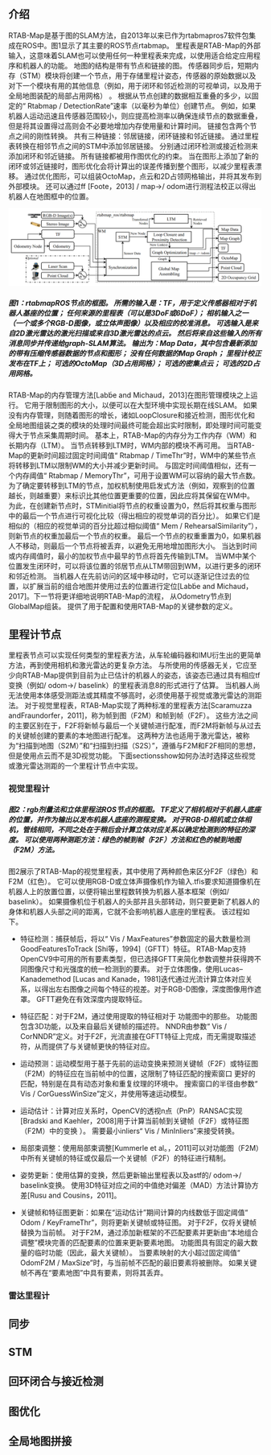 ## 介绍

RTAB-Map是基于图的SLAM方法，自2013年以来已作为rtabmapros7软件包集成在ROS中。图1显示了其主要的ROS节点rtabmap。 里程表是RTAB-Map的外部输入，这意味着SLAM也可以使用任何一种里程表来完成，以使用适合给定应用程序和机器人的功能。 地图的结构是带有节点和链接的图。 传感器同步后，短期内存（STM）模块将创建一个节点，用于存储里程计姿态，传感器的原始数据以及对下一个模块有用的其他信息（例如，用于闭环和邻近检测的可视单词，以及用于全局地图装配的局部占用网格）  。 根据从节点创建的数据相互重叠的多少，以固定的“ Rtabmap / DetectionRate”速率（以毫秒为单位）创建节点。 例如，如果机器人运动迅速且传感器范围较小，则应提高检测率以确保连续节点的数据重叠，但是将其设置得过高则会不必要地增加内存使用量和计算时间。 链接包含两个节点之间的刚性转换。 共有三种链接：邻居链接，闭环链接和邻近链接。 通过里程表转换在相邻节点之间的STM中添加邻居链接。 分别通过闭环检测或接近检测来添加闭环和邻近链接。 所有链接都被用作图优化的约束。 当在图形上添加了新的闭环或邻近链接时，图形优化会将计算出的误差传播到整个图形，以减少里程表漂移。 通过优化图形，可以组装OctoMap，点云和2D占领网格输出，并将其发布到外部模块。 还可以通过ff [Foote，2013] / map→/ odom进行测程法校正以得出机器人在地图框中的位置。

![img](fig_1.png)
##### 图1：rtabmapROS节点的框图。 所需的输入是：TF，用于定义传感器相对于机器人基座的位置； 任何来源的里程表（可以是3DoF或6DoF）； 相机输入之一（一个或多个RGB-D图像，或立体声图像）以及相应的校准消息。 可选输入是来自2D激光雷达的激光扫描或来自3D激光雷达的点云。 然后将来自这些输入的所有消息同步并传递给graph-SLAM算法。 输出为：Map Data，其中包含最新添加的带有压缩传感器数据的节点和图形； 没有任何数据的Map Graph； 里程计校正发布在TF上； 可选的OctoMap（3D占用网格）； 可选的密集点云； 可选的2D占用网格。


RTAB-Map的内存管理方法[Labb́e and Michaud，2013]在图形管理模块之上运行。 它用于限制图形的大小，以便可以在大型环境中实现长期在线SLAM。 如果没有内存管理，则随着图形的增长，诸如LoopClosure和接近检测，图形优化和全局地图组装之类的模块的处理时间最终可能会超出实时限制，即处理时间可能变得大于节点采集周期时间。 基本上，RTAB-Map的内存分为工作内存（WM）和长期内存（LTM）。 当节点转移到LTM时，WM内部的模块不再可用。 当RTAB-Map的更新时间超过固定时间阈值“ Rtabmap / TimeThr”时，WM中的某些节点将转移到LTM以限制WM的大小并减少更新时间。 与固定时间阈值相似，还有一个内存阈值“ Rtabmap / MemoryThr”，可用于设置WM可以容纳的最大节点数。 为了确定要转移到LTM的节点，加权机制使用启发式方法（例如，观察到的位置越长，则越重要）来标识比其他位置更重要的位置，因此应将其保留在WM中。 为此，在创建新节点时，STMinitial将节点的权重设置为0，然后将其权重与图形中的最后一个节点进行可视化比较（得出相应的视觉单词的百分比）。 如果它们是相似的（相应的视觉单词的百分比超过相似阈值“ Mem / RehearsalSimilarity”），则新节点的权重加最后一个节点的权重。 最后一个节点的权重重置为0，如果机器人不移动，则最后一个节点将被丢弃，以避免无用地增加图形大小。 当达到时间或内​​存阈值时，最小的加权节点中最早的节点将首先传输到LTM。 当WM中某个位置发生闭环时，可以将该位置的邻居节点从LTM带回到WM，以进行更多的闭环和邻近检测。 当机器人在先前访问的区域中移动时，它可以逐渐记住过去的位置，以扩展当前的组合地图并使用过去的位置进行定位[Labb́e and Michaud，2017]。下一节将更详细地说明RTAB-Map的流程， 从Odometry节点到GlobalMap组装。 提供了用于配置和使用RTAB-Map的关键参数的定义。


## 里程计节点

里程表节点可以实现任何类型的里程表方法，从车轮编码器和IMU衍生出的更简单方法，再到使用相机和激光雷达的更复杂方法。 与所使用的传感器无关，它应至少向RTAB-Map提供到目前为止已估计的机器人的姿态，该姿态已通过具有相应tf变换（例如/ odom→/ baselink）的里程表消息8的形式进行了估算。 当机器人尚无法使用本体感受测距法或其精度不够高时，必须使用基于视觉或激光雷达的测距法。 对于视觉里程表，RTAB-Map实现了两种标准的里程表方法[Scaramuzza andFraundorfer，2011]，称为帧到图（F2M）和帧到帧（F2F）。 这些方法之间的主要区别在于，F2F将新帧与最后一个关键帧进行配准，而F2M将新帧与从过去的关键帧创建的要素的本地图进行配准。 这两种方法也适用于激光雷达，被称为“扫描到地图（S2M）”和“扫描到扫描（S2S）”，遵循与F2M和F2F相同的思想，但是使用点云而不是3D视觉功能。 下面sectionsshow如何办法时选择这些视觉或激光雷达测距的一个里程计节点中实现。

### 视觉里程计

##### 图2：rgb剂量法和立体里程法ROS节点的框图。  TF定义了相机相对于机器人底座的位置，并作为输出以发布机器人底座的测程变换。 对于RGB-D相机或立体相机，管线相同，不同之处在于稍后会计算立体对应关系以确定检测到的特征的深度。 可以使用两种测距方法：绿色的帧到帧（F2F）方法和红色的帧到地图（F2M）方法。

图2展示了RTAB-Map的视觉里程表，其中使用了两种颜色来区分F2F（绿色）和F2M（红色）。 它可以使用RGB-D或立体声摄像机作为输入.tfis要求知道摄像机在机器人上的放置位置，以便将输出里程数转换为机器人基本框架（例如/ baselink）。 如果摄像机位于机器人的头部并且头部转动，则只要更新了机器人的身体和机器人头部之间的距离，它就不会影响机器人底座的里程表。 该过程如下。

- 特征检测：捕获帧后，将以“ Vis / MaxFeatures”参数固定的最大数量检测GoodFeaturesToTrack [Shi等，1994]（GFTT）特征。  RTAB-Map支持OpenCV9中可用的所有要素类型，但已选择GFTT来简化参数调整并获得跨不同图像尺寸和光强度的统一检测到的要素。 对于立体图像，使用Lucas–Kanademethod [Lucas and Kanade，1981]迭代通过光流计算立体对应关系，以得出左右图像之间每个特征的视差。对于RGB-D图像，深度图像用作遮罩。  GFTT避免在有效深度内提取特征。

- 特征匹配：对于F2M，通过使用提取的特征相对于 功能图中的那些。 功能图包含3D功能，以及来自最后关键帧的描述符。  NNDR由参数“ Vis / CorNNDR”定义。对于F2F，光流直接在GFTT特征上完成，而无需提取描述符，从而提供了与关键帧更快的特征对应。

- 运动预测：运动模型用于基于先前的运动变换来预测关键帧（F2F）或特征图（F2M）的特征应在当前帧中的位置，这限制了特征匹配的搜索窗口 更好的匹配，特别是在具有动态对象和重复纹理的环境中。 搜索窗口的半径由参数“ Vis / CorGuessWinSize”定义，并使用等速运动模型。

- 运动估计：计算对应关系时，OpenCV的透视n点（PnP）RANSAC实现[Bradski and Kaehler，2008]用于计算当前帧到关键帧（F2F）或特征图（F2M）中的变换 ）。 需要最小inliers“ Vis / MinInliers”来接受转换。

- 局部束调整：使用局部束调整[Kummerle et al。，2011]可以对功能图（F2M）中所有关键帧的特征或仅最后一个关键帧（F2F）的特征进行精制。

- 姿势更新：使用估算的变换，然后更新输出里程表以及astf的/ odom→/ baselink变换。 使用3D特征对应之间的中值绝对偏差（MAD）方法计算协方差[Rusu and Cousins，2011]。

- 关键帧和特征图更新：如果在“运动估计”期间计算的内线数低于固定阈值“ Odom / KeyFrameThr”，则将更新关键帧或特征图。 对于F2F，仅将关键帧替换为当前帧。 对于F2M，通过添加新框架的不匹配要素并更新由“本地组合调整”模块完善的匹配要素的位置来更新要素地图。 功能图具有固定的最大数量的临时功能（因此，最大关键帧）。 当要素映射的大小超过固定阈值“ OdomF2M / MaxSize”时，与当前帧不匹配的最旧要素将被删除。 如果关键帧不再在“要素地图”中具有要素，则将其丢弃。

### 雷达里程计


## 同步

## STM

## 回环闭合与接近检测


## 图优化

## 全局地图拼接